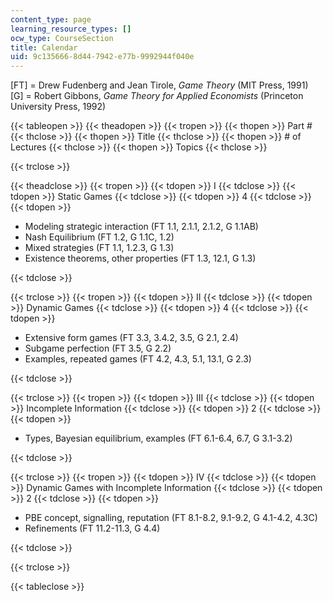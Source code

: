 ```yaml
---
content_type: page
learning_resource_types: []
ocw_type: CourseSection
title: Calendar
uid: 9c135666-8d44-7942-e77b-9992944f040e
---
```


\[FT\] = Drew Fudenberg and Jean Tirole, _Game Theory_ (MIT Press, 1991)  
\[G\] = Robert Gibbons, _Game Theory for Applied Economists_ (Princeton University Press, 1992)

{{< tableopen >}}
{{< theadopen >}}
{{< tropen >}}
{{< thopen >}}
Part #
{{< thclose >}}
{{< thopen >}}
Title
{{< thclose >}}
{{< thopen >}}
\# of Lectures
{{< thclose >}}
{{< thopen >}}
Topics
{{< thclose >}}

{{< trclose >}}

{{< theadclose >}}
{{< tropen >}}
{{< tdopen >}}
I
{{< tdclose >}}
{{< tdopen >}}
Static Games
{{< tdclose >}}
{{< tdopen >}}
4
{{< tdclose >}}
{{< tdopen >}}


*   Modeling strategic interaction (FT 1.1, 2.1.1, 2.1.2, G 1.1AB)
*   Nash Equilibrium (FT 1.2, G 1.1C, 1.2)
*   Mixed strategies (FT 1.1, 1.2.3, G 1.3)
*   Existence theorems, other properties (FT 1.3, 12.1, G 1.3)


{{< tdclose >}}

{{< trclose >}}
{{< tropen >}}
{{< tdopen >}}
II
{{< tdclose >}}
{{< tdopen >}}
Dynamic Games
{{< tdclose >}}
{{< tdopen >}}
4
{{< tdclose >}}
{{< tdopen >}}


*   Extensive form games (FT 3.3, 3.4.2, 3.5, G 2.1, 2.4)
*   Subgame perfection (FT 3.5, G 2.2)
*   Examples, repeated games (FT 4.2, 4.3, 5.1, 13.1, G 2.3)


{{< tdclose >}}

{{< trclose >}}
{{< tropen >}}
{{< tdopen >}}
III
{{< tdclose >}}
{{< tdopen >}}
Incomplete Information
{{< tdclose >}}
{{< tdopen >}}
2
{{< tdclose >}}
{{< tdopen >}}


*   Types, Bayesian equilibrium, examples (FT 6.1-6.4, 6.7, G 3.1-3.2)


{{< tdclose >}}

{{< trclose >}}
{{< tropen >}}
{{< tdopen >}}
IV
{{< tdclose >}}
{{< tdopen >}}
Dynamic Games with Incomplete Information
{{< tdclose >}}
{{< tdopen >}}
2
{{< tdclose >}}
{{< tdopen >}}


*   PBE concept, signalling, reputation (FT 8.1-8.2, 9.1-9.2, G 4.1-4.2, 4.3C)
*   Refinements (FT 11.2-11.3, G 4.4)


{{< tdclose >}}

{{< trclose >}}

{{< tableclose >}}